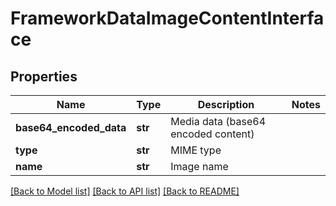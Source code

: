 # FrameworkDataImageContentInterface

## Properties
Name | Type | Description | Notes
------------ | ------------- | ------------- | -------------
**base64_encoded_data** | **str** | Media data (base64 encoded content) | 
**type** | **str** | MIME type | 
**name** | **str** | Image name | 

[[Back to Model list]](../README.md#documentation-for-models) [[Back to API list]](../README.md#documentation-for-api-endpoints) [[Back to README]](../README.md)



